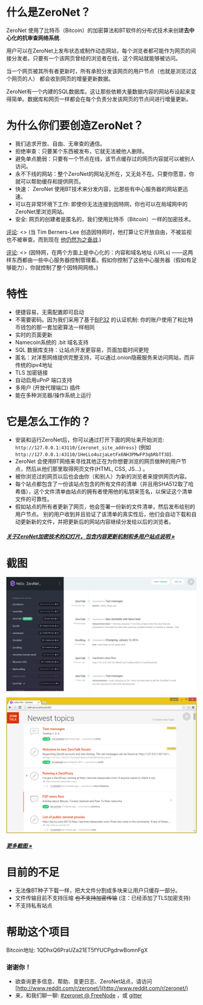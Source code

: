 # 什么是ZeroNet？

ZeroNet 使用了比特币（Bitcoin）的加密算法和BT软件的分布式技术来创建**去中心化的抗审查网络系统**.

用户可以在ZeroNet上发布状态或制作动态网站，每个浏览者都可能作为网页的间接分发者。只要有一个该网页曾经的浏览者在线，这个网站就能够被访问。

当一个网页被其所有者更新时，所有承担分发该网页的用户节点（也就是浏览过这个网页的人） 都会收到网页的增量更新数据。

ZeroNet有一个内建的SQL数据库。这让那些依赖大量数据内容的网站布设起来变得简单。数据库和网页一样都会在每个负责分发该网页的节点间进行增量更新。


# 为什么你们要创造ZeroNet？

* 我们追求开放、自由、无审查的通信。
* 拒绝审查：只要某个东西被发布，它就无法被他人删除。
* 避免单点脆弱：只要有一个节点在线，该节点缓存过的网页内容就可以被别人访问。
* 永不下线的网站：整个ZeroNet的网站无所在，又无处不在。只要你愿意，你就可以帮助缓存和提供网页。
* 快速： ZeroNet 使用BT技术来分发内容，比那些有中心服务器的网站更迅速。
* 可以在非常环境下工作: 即使你无法连接到因特网，你也可以在局域网中的ZeroNet里浏览网站。
* 安全: 网页的创建者是匿名的，我们使用比特币（Bitcoin）一样的加密技术。

[评论]: <> (我不是很确定未来会发生什么。你们有什么想法?)
[评论]: <> (# ZeroNet 将会解决哪些问题?)

[评论]: <> (当 Tim Berners-Lee 创造因特网时，他打算让它开放自由，不被监视也不被审查。而到现在 [他仍然为之奋战](http://edition.cnn.com/2014/03/12/tech/web/tim-berners-lee-web-freedom/).)

[评论]: <> (因特网，在两个方面上是中心化的：内容和域名地址 (URLs) ——这两样东西都由一些中心服务器控制管理着。假如你控制了这些中心服务器（假如有足够能力），你就控制了整个因特网网络。)

[评论]: <> (**去中心化的内容存储**)

[评论]: <> (ZeroNet通过让每个人存储网站的一部分内容，从而搞定了内容储存的问题。浏览者可以在他们的电脑上存储整个网站内容，他们同时也为别的用户分发了网站的内容。只需要依靠一名用户，就能让网站持续存在。)

[评论]: <> (**共享DNS缓存**)

[评论]: <> (ZeroNet上的网站——被这个网络中的所有成员缓存着，当你输入一个ZeroNet的URL地址时，你实际上是在ZeroNet上对你连接着的别的用户发起请求。假如其中的某个用户恰好有这个网站的内容，他们就会发送给你。假如没有，他们会继续帮你找。)

[评论]: <> (这种架构意味着一旦一个网站被建立起来，只要有一个浏览者还在在线，那么谁也没法让这个网站下线。)


# 特性
 * 便捷容易，无需配置即可启动
 * 不需要密码。因为我们采用了基于[BIP32](https://github.com/bitcoin/bips/blob/master/bip-0032.mediawiki)
   的认证机制: 你的账户使用了和比特币钱包的那一套加密算法一样相同
 * 实时的页面更新
 * Namecoin系统的 .bit 域名支持
 * SQL 数据库支持：让站点开发更容易，页面加载时间更短
 * 匿名：对洋葱网络提供完整支持，可以通过.onion隐蔽服务来访问网站，而非传统的ipv4地址
 * TLS 加密链接
 * 自动启用uPnP 端口支持
 * 多用户 (开放代理端口) 插件
 * 能在多种浏览器/操作系统上运行


# 它是怎么工作的？

* 安装和运行ZeroNet后，你可以通过打开下面的网址来开始浏览:
  `http://127.0.0.1:43110/{zeronet_site_address}`
  (例如  `http://127.0.0.1:43110/1HeLLo4uzjaLetFx6NH3PMwFP3qbRbTf3D`).
* ZeroNet 会使用BT网络来寻找其他正在为你想要浏览的网页做种的用户节点，然后从他们那里取得网页文件(HTML, CSS, JS...) 。
* 被你浏览过的网页以后也会由你（和别人）为新的浏览者来提供网页内容。
* 每个站点都包含了一份该站点包含的所有文件的清单（并且用SHA512取了哈希值），这个文件清单由站点的拥有者使用他的私钥来签名，以保证这个清单文件的可靠性。
* 假如站点的所有者更新了网页，他会签署一份新的文件清单，然后发布给别的用户节点。 别的用户收到并且验证了该清单的真实性后，他们会自动下载和自动更新新的文件，并把更新后的网站内容继续分发给以后的浏览者。


##### [关于ZeroNet加密技术的幻灯片，包含内容更新机制和多用户站点说明 &raquo;](https://docs.google.com/presentation/d/1_2qK1IuOKJ51pgBvllZ9Yu7Au2l551t3XBgyTSvilew/pub?start=false&loop=false&delayms=3000)


# 截图

![截图](./img/zerohello.png)

![ZeroTalk](./img/zerotalk.png)

##### [更多截图 &raquo;](/using_zeronet/sample_sites/)

# 目前的不足

* 无法像BT种子下载一样，把大文件分割成多块来让用户只缓存一部分。
* 文件传输目前不支持压缩 ~~也不支持加密传输~~ (注：已经添加了TLS加密支持)
* 不支持私有站点

# 帮助这个项目

Bitcoin地址: 1QDhxQ6PraUZa21ET5fYUCPgdrwBomnFgX


### 谢谢你！

* 欲查询更多信息、帮助、变更日志、ZeroNet站点，请访问 [http://www.reddit.com/r/zeronet/](http://www.reddit.com/r/zeronet/)
* 来，和我们聊一聊: [#zeronet @ FreeNode](https://kiwiirc.com/client/irc.freenode.net/zeronet) ，或 [gitter](https://gitter.im/HelloZeroNet/ZeroNet)
